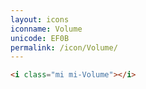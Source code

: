 ```yaml
---
layout: icons
iconname: Volume
unicode: EF0B
permalink: /icon/Volume/
---
```


``` html
<i class="mi mi-Volume"></i>
```
